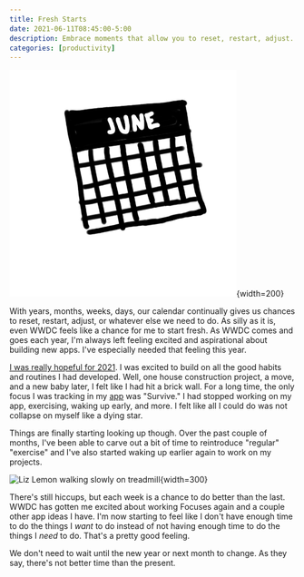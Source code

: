 ```yaml
---
title: Fresh Starts
date: 2021-06-11T08:45:00-5:00
description: Embrace moments that allow you to reset, restart, adjust.
categories: [productivity]
---
```


![June calendar](./calendar.png){width=200}

With years, months, weeks, days, our calendar continually gives us chances to reset, restart, adjust, or whatever else we need to do. As silly as it is, even WWDC feels like a chance for me to start fresh. As WWDC comes and goes each year, I'm always left feeling excited and aspirational about building new apps. I've especially needed that feeling this year.

[I was really hopeful for 2021](/posts/the-year-of-momentum-and-the-season-of-survival/). I was excited to build on all the good habits and routines I had developed. Well, one house construction project, a move, and a new baby later, I felt like I had hit a brick wall. For a long time, the only focus I was tracking in my [app](https://focuses.app) was "Survive." I had stopped working on my app, exercising, waking up early, and more. I felt like all I could do was not collapse on myself like a dying star.

Things are finally starting looking up though. Over the past couple of months, I've been able to carve out a bit of time to reintroduce "regular" "exercise" and I've also started waking up earlier again to work on my projects.

![Liz Lemon walking slowly on treadmill](https://media.giphy.com/media/3osxYcX9aas2p81CiQ/giphy.gif){width=300}

There's still hiccups, but each week is a chance to do better than the last. WWDC has gotten me excited about working Focuses again and a couple other app ideas I have. I'm now starting to feel like I don't have enough time to do the things I _want_ to do instead of not having enough time to do the things I _need_ to do. That's a pretty good feeling.

We don't need to wait until the new year or next month to change. As they say, there's not better time than the present.

